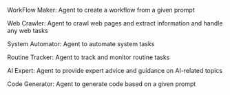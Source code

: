 WorkFlow Maker:
Agent to create a workflow from a given prompt

Web Crawler:
Agent to crawl web pages and extract information and handle any web tasks

System Automator:
Agent to automate system tasks

Routine Tracker:
Agent to track and monitor routine tasks

AI Expert:
Agent to provide expert advice and guidance on AI-related topics

Code Generator:
Agent to generate code based on a given prompt